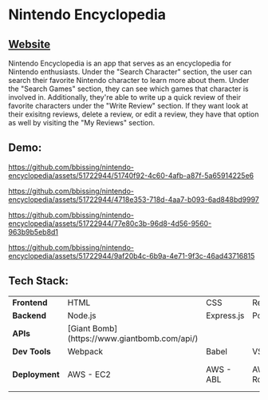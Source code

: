 # Nintendo Encyclopedia
## [Website](https://nintendo-encyclopedia.com/)

Nintendo Encyclopedia is an app that serves as an encyclopedia for Nintendo enthusiasts.
Under the "Search Character" section, the user can search their favorite Nintendo character to learn more about them.
Under the "Search Games" section, they can see which games that character is involved in. 
Additionally, they're able to write up a quick review of their favorite characters under the "Write Review" section. 
If they want look at their exisitng reviews, delete a review, or edit a review, they have that option as well by visiting the "My Reviews" section.

## Demo:
https://github.com/bbissing/nintendo-encyclopedia/assets/51722944/51740f92-4c60-4afb-a87f-5a65914225e6

https://github.com/bbissing/nintendo-encyclopedia/assets/51722944/4718e353-718d-4aa7-b093-6ad848bd9997

https://github.com/bbissing/nintendo-encyclopedia/assets/51722944/77e80c3b-96d8-4d56-9560-963b9b5eb8d1

https://github.com/bbissing/nintendo-encyclopedia/assets/51722944/9af20b4c-6b9a-4e71-9f3c-46ad43716815

## Tech Stack:
<table>
  <tr>
    <td><b>Frontend</b></td>
    <td>HTML</td>
    <td>CSS</td>
    <td>React</td>
    <td>Axios</td>
  </tr>
  <tr>
    <td><b>Backend</b></td>
    <td>Node.js</td>
    <td>Express.js</td>
    <td>PostgreSQL</td>
    <td></td>
  </tr>
  <tr>
    <td><b>APIs</b></td>
    <td>[Giant Bomb](https://www.giantbomb.com/api/)</td>
    <td></td>
    <td></td>
  </tr>
  <tr>
    <td><b>Dev Tools</b></td>
    <td>Webpack</td>
    <td>Babel</td>
    <td>VS Code</td>
    <td>Git/Github</td>
   </tr>
  <tr>
    <td><b>Deployment</b></td>
    <td>AWS - EC2</td>
    <td>AWS - ABL</td>
    <td>AWS - Route53</td>
    <td>Let's Encrypt SSL</td>
  </tr>
</table>
